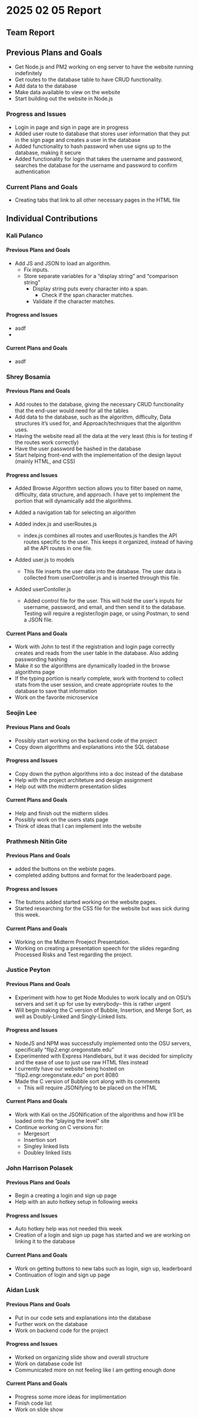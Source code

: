 # 2025 02 05 Report

## Team Report

## Previous Plans and Goals

- Get Node.js and PM2 working on eng server to have the website running indefinitely 
- Get routes to the database table to have CRUD functionality. 
- Add data to the database
- Make data available to view on the website 
- Start building out the website in Node.js
    
### Progress and Issues

- Login in page and sign in page are in progress
- Added user route to database that stores user information that they put in the sign page and creates a user in the database
- Added functionality to hash password when use signs up to the database, making it secure
- Added functionality for login that takes the username and password, searches the database for the username and password to confirm authentication
    
### Current Plans and Goals

- Creating tabs that link to all other necessary pages in the HTML file
  
## Individual Contributions

### Kali Pulanco

#### Previous Plans and Goals

- Add JS and JSON to load an algorithm.
  - Fix inputs.
  - Store separate variables for a “display string” and “comparison string”
    - Display string puts every character into a span.
      - Check if the span character matches.
    - Validate if the character matches.

#### Progress and Issues

- asdf
- 
#### Current Plans and Goals

- asdf

### Shrey Bosamia

#### Previous Plans and Goals

- Add routes to the database, giving the necessary CRUD functionality that the end-user would need for all the tables  
- Add data to the database, such as the algorithm, difficulty, Data structures it’s used for, and Approach/techniques that the algorithm uses.  
- Having the website read all the data at the very least (this is for testing if the routes work correctly)  
- Have the user password be hashed in the database  
- Start helping front-end with the implementation of the design layout (mainly HTML, and CSS)

#### Progress and Issues

- Added Browse Algorithm section allows you to filter based on name, difficulty, data structure, and approach. I have yet to implement the portion that will dynamically add the algorithms.  
- Added a navigation tab for selecting an algorithm  
- Added index.js and userRoutes.js  
  - index.js combines all routes and userRoutes.js handles the API routes specific to the user. This keeps it organized, instead of having all the API routes in one file.

- Added user.js to models   
  - This file inserts the user data into the database. The user data is collected from userController.js and is inserted through this file.  
- Added userContoller.js  
  - Added control file for the user. This will hold the user's inputs for username, password, and email, and then send it to the database. Testing will require a register/login page, or using Postman, to send a JSON file.

#### Current Plans and Goals

- Work with John to test if the registration and login page correctly creates and reads from the user table in the database. Also adding passwording hashing   
- Make it so the algorithms are dynamically loaded in the browse algorithms page  
- If the typing portion is nearly complete, work with frontend to collect stats from the user session, and create appropriate routes to the database to save that information  
- Work on the favorite microservice

### Seojin Lee

#### Previous Plans and Goals

- Possibly start working on the backend code of the project
- Copy down algorithms and explanations into the SQL database

#### Progress and Issues

- Copy down the python algorithms into a doc instead of the database
- Help with the project architeture and design assignment
- Help out with the midterm presentation slides
  
#### Current Plans and Goals

- Help and finish out the midterm slides
- Possibly work on the users stats page
- Think of ideas that I can implement into the website

### Prathmesh Nitin Gite

#### Previous Plans and Goals

- added the buttons on the webiste pages.
- completed adding buttons and format for the leaderboard page.
  
#### Progress and Issues

- The buttons added started working on the website pages.
- Started researching for the CSS file for the website but was sick during this week.
  
#### Current Plans and Goals
- Working on the Midterm Proeject Presentation.
- Working on creating a presentation speech for the slides regarding Processed Risks and Test regarding the project.
  
### Justice Peyton

#### Previous Plans and Goals

- Experiment with how to get Node Modules to work locally and on OSU’s servers and set it up for use by everybody– this is rather urgent
- Will begin making the C version of Bubble, Insertion, and Merge Sort, as well as Doubly-Linked and Singly-Linked lists.

#### Progress and Issues

- NodeJS and NPM was successfully implemented onto the OSU servers, specifically “flip2.engr.oregonstate.edu”
- Experimented with Express Handlebars, but it was decided for simplicity and the ease of use to just use raw HTML files instead
- I currently have our website being hosted on “flip2.engr.oregonstate.edu” on port 8080
- Made the C version of Bubble sort along with its comments
  - This will require JSONifying to be placed on the HTML

#### Current Plans and Goals

- Work with Kali on the JSONification of the algorithms and how it’ll be loaded onto the “playing the level” site
- Continue working on C versions for:
  - Mergesort  
  - Insertion sort
  - Singley linked lists
  - Doubley linked lists
    
### John Harrison Polasek

#### Previous Plans and Goals

- Begin a creating a login and sign up page
- Help with an auto hotkey setup in following weeks
  
#### Progress and Issues
- Auto hotkey help was not needed this week
- Creation of a login and sign up page has started and we are working on linking it to the database 
  
#### Current Plans and Goals

- Work on getting buttons to new tabs such as login, sign up, leaderboard
- Continuation of login and sign up page
  
### Aidan Lusk

#### Previous Plans and Goals
- Put in our code sets and explanations into the database
- Further work on the database
- Work on backend code for the project
  
#### Progress and Issues

- Worked on organizing slide show and overall structure
- Work on database code list
- Communicated more on not feeling like I am getting enough done

#### Current Plans and Goals
- Progress some more ideas for implimentation
- Finish code list
- Work on slide show
